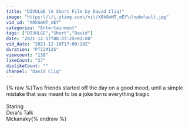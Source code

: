 ```yaml
---
title: "DIVULGE (A Short Film by David Cliq)"
image: "https:\/\/i.ytimg.com\/vi\/X0kGmHT_mEY\/hqdefault.jpg"
vid_id: "X0kGmHT_mEY"
categories: "Entertainment"
tags: ["DIVULGE","Short","David"]
date: "2021-12-17T08:37:25+03:00"
vid_date: "2021-12-16T17:00:18Z"
duration: "PT12M12S"
viewcount: "138"
likeCount: "27"
dislikeCount: ""
channel: "David Cliq"
---
```

{% raw %}Two friends started off the day on a good mood, until a simple mistake that was meant to be a joke turns everything tragic<br /><br />Staring<br />Dera's Talk<br />Mckanaky{% endraw %}
